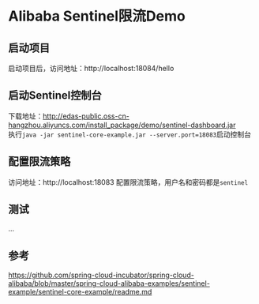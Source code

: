 # Alibaba Sentinel限流Demo
## 启动项目
启动项目后，访问地址：http://localhost:18084/hello
## 启动Sentinel控制台
下载地址：http://edas-public.oss-cn-hangzhou.aliyuncs.com/install_package/demo/sentinel-dashboard.jar  
执行`java -jar sentinel-core-example.jar --server.port=18083`启动控制台
## 配置限流策略
访问地址：http://localhost:18083 配置限流策略，用户名和密码都是`sentinel`
## 测试
...
## 参考
https://github.com/spring-cloud-incubator/spring-cloud-alibaba/blob/master/spring-cloud-alibaba-examples/sentinel-example/sentinel-core-example/readme.md

